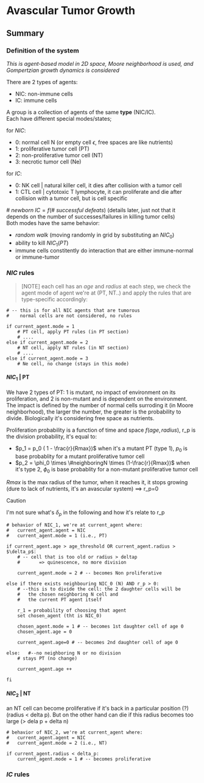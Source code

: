 # Avascular Tumor Growth

## Summary

### Definition of the system

_This is agent-based model in 2D space, Moore neighborhood is used, and Gompertzian growth dynamics is considered_

There are 2 types of agents:
* NIC: non-immune cells
* IC: immune cells

A group is a collection of agents of the same **type** (NIC/IC).  
Each have different special modes/states; 

for $NIC$:
* 0: normal cell N (or empty cell $\epsilon$, free spaces are like nutrients)
* 1: proliferative tumor cell (PT)
* 2: non-proliferative tumor cell (NT)
* 3: necrotic tumor cell (Ne)

for $IC$:  

* 0: NK cell | natural killer cell, it dies after collision with a tumor cell
* 1: CTL cell | cytotoxic T lymphocyte, it can proliferate and die after collision with a tumor cell, but is cell specific

$\#\ new born\ IC = f (\#\ successful\ defeats)$  (details later, just not that it depends on the number of successes/failures in killing tumor cells)  
Both modes have the same behavior: 
* _random walk_ (moving randomly in grid by substituting an $NIC_0$)
* ability to kill $NIC_1 (PT)$ 
* immune cells constitently do interaction that are either immune-normal or immune-tumor

### $NIC$ rules

> [NOTE]
> each cell has an $age$ and $radius$
> at each step, we check the agent mode of agent we're at (PT, NT..) and apply the rules that are type-specific accordingly:

```
# -- this is for all NIC agents that are tumorous
#    normal cells are not considered, no rules

if current_agent.mode = 1
    # PT cell, apply PT rules (in PT section)
    # ....
else if current_agent.mode = 2
    # NT cell, apply NT rules (in NT section)
    # ....
else if current_agent.mode = 3
    # Ne cell, no change (stays in this mode)

```

#### $NIC_1$ | PT

We have 2 types of PT: 1 is mutant, no impact of environment on its proliferation, and 2 is non-mutant and is dependent on the environment. The impact is defined by the number of normal cells surroding it (in Moore neighborhood), the larger the number, the greater is the probability to divide. Biologically it's considering free space as nutrients.

Proliferation probability is a function of time and space $f(age, radius)$, r_p is the division probability, it's equal to:  

* $p_1 = p_0 ( 1 - \frac{r}{Rmax})$ when it's a mutant PT (type 1), $p_0$ is base probablity for a mutant proliferative tumor cell
* $p_2 = \phi_0 \times \#neighboringN \times (1-\frac{r}{Rmax})$ when it's type 2, $\phi_0$ is base probablity for a non-mutant proliferative tumor cell

$Rmax$ is the max radius of the tumor, when it reaches it, it stops growing (dure to lack of nutrients, it's an avascular system) $\implies$ r_p=0

> [!CAUTION]
> I'm not sure what's $\delta_p$ in the following and how it's relate to r_p


```
# behavior of NIC_1, we're at current_agent where:
#   current_agent.agent = NIC
#   current_agent.mode = 1 (i.e., PT)

if current_agent.age > age_threshold OR current_agent.radius > $\delta_p$:
    # -- cell that is too old or radius > deltap 
    #       => quinescence, no more division
    
    current_agent.mode = 2 # -- becomes Non proliferative

else if there exists neighbouring NIC_0 (N) AND r_p > 0:  
    # --this is to divide the cell: the 2 daughter cells will be 
    #   the chosen neighboring N cell and 
    #   the current PT agent itself

    r_1 = probability of choosing that agent
    set chosen_agent (tht is NIC_0)

    chosen_agent.mode = 1 # -- becomes 1st daughter cell of age 0
    chosen_agent.age = 0

    current_agent.age=0 # -- becomes 2nd daughter cell of age 0

else:   #--no neighboring N or no division
    # stays PT (no change)

    current_agent.age ++

fi
```

#### $NIC_2$ | NT

an NT cell can become proliferative if it's back in a particular position (?) (radius < delta p). But on the other hand can die if this radius becomes too large (> dela p + delta n)

```
# behavior of NIC_2, we're at current_agent where:
#   current_agent.agent = NIC
#   current_agent.mode = 2 (i.e., NT)

if current_agent.radius < delta_p:
    current_agent.mode = 1 # -- becomes proliferative

```


### $IC$ rules

